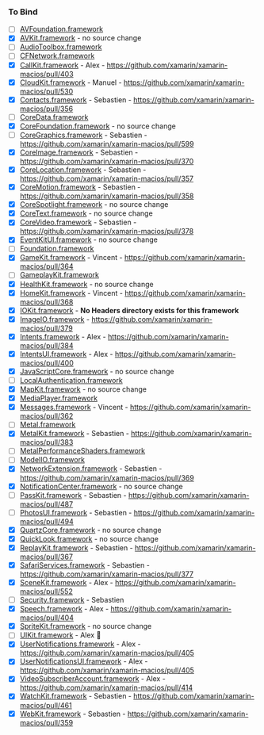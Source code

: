### To Bind
- [ ] [AVFoundation.framework](https://github.com/xamarin/xamarin-macios/wiki/AVFoundation-iOS-Beta2)
- [X] [AVKit.framework](https://github.com/xamarin/xamarin-macios/wiki/AVKit-iOS-Beta2) - no source change
- [ ] [AudioToolbox.framework](https://github.com/xamarin/xamarin-macios/wiki/AudioToolbox-iOS-Beta2)
- [ ] [CFNetwork.framework](https://github.com/xamarin/xamarin-macios/wiki/CFNetwork-iOS-Beta2)
- [X] [CallKit.framework](https://github.com/xamarin/xamarin-macios/wiki/CallKit-iOS-Beta2) - Alex - https://github.com/xamarin/xamarin-macios/pull/403
- [X] [CloudKit.framework](https://github.com/xamarin/xamarin-macios/wiki/CloudKit-iOS-Beta2) - Manuel - https://github.com/xamarin/xamarin-macios/pull/530
- [X] [Contacts.framework](https://github.com/xamarin/xamarin-macios/wiki/Contacts-iOS-Beta2) - Sebastien - https://github.com/xamarin/xamarin-macios/pull/356
- [ ] [CoreData.framework](https://github.com/xamarin/xamarin-macios/wiki/CoreData-iOS-Beta2)
- [X] [CoreFoundation.framework](https://github.com/xamarin/xamarin-macios/wiki/CoreFoundation-iOS-Beta2) - no source change
- [ ] [CoreGraphics.framework](https://github.com/xamarin/xamarin-macios/wiki/CoreGraphics-iOS-Beta2) - Sebastien - https://github.com/xamarin/xamarin-macios/pull/599
- [X] [CoreImage.framework](https://github.com/xamarin/xamarin-macios/wiki/CoreImage-iOS-Beta2) - Sebastien - https://github.com/xamarin/xamarin-macios/pull/370
- [X] [CoreLocation.framework](https://github.com/xamarin/xamarin-macios/wiki/CoreLocation-iOS-Beta2) - Sebastien - https://github.com/xamarin/xamarin-macios/pull/357
- [X] [CoreMotion.framework](https://github.com/xamarin/xamarin-macios/wiki/CoreMotion-iOS-Beta2) - Sebastien - https://github.com/xamarin/xamarin-macios/pull/358
- [X] [CoreSpotlight.framework](https://github.com/xamarin/xamarin-macios/wiki/CoreSpotlight-iOS-Beta2) - no source change
- [X] [CoreText.framework](https://github.com/xamarin/xamarin-macios/wiki/CoreText-iOS-Beta2) - no source change
- [X] [CoreVideo.framework](https://github.com/xamarin/xamarin-macios/wiki/CoreVideo-iOS-Beta2) - Sebastien - https://github.com/xamarin/xamarin-macios/pull/378
- [X] [EventKitUI.framework](https://github.com/xamarin/xamarin-macios/wiki/EventKitUI-iOS-Beta2) - no source change
- [ ] [Foundation.framework](https://github.com/xamarin/xamarin-macios/wiki/Foundation-iOS-Beta2)
- [X] [GameKit.framework](https://github.com/xamarin/xamarin-macios/wiki/GameKit-iOS-Beta2) - Vincent - https://github.com/xamarin/xamarin-macios/pull/364
- [ ] [GameplayKit.framework](https://github.com/xamarin/xamarin-macios/wiki/GameplayKit-iOS-Beta2)
- [X] [HealthKit.framework](https://github.com/xamarin/xamarin-macios/wiki/HealthKit-iOS-Beta2) - no source change
- [X] [HomeKit.framework](https://github.com/xamarin/xamarin-macios/wiki/HomeKit-iOS-Beta2) - Vincent - https://github.com/xamarin/xamarin-macios/pull/368
- [X] [IOKit.framework](https://github.com/xamarin/xamarin-macios/wiki/IOKit-iOS-Beta2) - **No Headers directory exists for this framework**
- [X] [ImageIO.framework](https://github.com/xamarin/xamarin-macios/wiki/ImageIO-iOS-Beta2) - https://github.com/xamarin/xamarin-macios/pull/379
- [X] [Intents.framework](https://github.com/xamarin/xamarin-macios/wiki/Intents-iOS-Beta2) - Alex - https://github.com/xamarin/xamarin-macios/pull/384
- [X] [IntentsUI.framework](https://github.com/xamarin/xamarin-macios/wiki/IntentsUI-iOS-Beta2) - Alex - https://github.com/xamarin/xamarin-macios/pull/400
- [X] [JavaScriptCore.framework](https://github.com/xamarin/xamarin-macios/wiki/JavaScriptCore-iOS-Beta2) - no source change
- [ ] [LocalAuthentication.framework](https://github.com/xamarin/xamarin-macios/wiki/LocalAuthentication-iOS-Beta2)
- [X] [MapKit.framework](https://github.com/xamarin/xamarin-macios/wiki/MapKit-iOS-Beta2) - no source change
- [X] [MediaPlayer.framework](https://github.com/xamarin/xamarin-macios/wiki/MediaPlayer-iOS-Beta2)
- [X] [Messages.framework](https://github.com/xamarin/xamarin-macios/wiki/Messages-iOS-Beta2) - Vincent - https://github.com/xamarin/xamarin-macios/pull/362
- [ ] [Metal.framework](https://github.com/xamarin/xamarin-macios/wiki/Metal-iOS-Beta2)
- [X] [MetalKit.framework](https://github.com/xamarin/xamarin-macios/wiki/MetalKit-iOS-Beta2) - Sebastien - https://github.com/xamarin/xamarin-macios/pull/383
- [ ] [MetalPerformanceShaders.framework](https://github.com/xamarin/xamarin-macios/wiki/MetalPerformanceShaders-iOS-Beta2)
- [ ] [ModelIO.framework](https://github.com/xamarin/xamarin-macios/wiki/ModelIO-iOS-Beta2)
- [X] [NetworkExtension.framework](https://github.com/xamarin/xamarin-macios/wiki/NetworkExtension-iOS-Beta2) - Sebastien - https://github.com/xamarin/xamarin-macios/pull/369
- [X] [NotificationCenter.framework](https://github.com/xamarin/xamarin-macios/wiki/NotificationCenter-iOS-Beta2) - no source change
- [ ] [PassKit.framework](https://github.com/xamarin/xamarin-macios/wiki/PassKit-iOS-Beta2) - Sebastien - https://github.com/xamarin/xamarin-macios/pull/487
- [ ] [PhotosUI.framework](https://github.com/xamarin/xamarin-macios/wiki/PhotosUI-iOS-Beta2) - Sebastien - https://github.com/xamarin/xamarin-macios/pull/494
- [X] [QuartzCore.framework](https://github.com/xamarin/xamarin-macios/wiki/QuartzCore-iOS-Beta2) - no source change
- [X] [QuickLook.framework](https://github.com/xamarin/xamarin-macios/wiki/QuickLook-iOS-Beta2) - no source change
- [X] [ReplayKit.framework](https://github.com/xamarin/xamarin-macios/wiki/ReplayKit-iOS-Beta2) - Sebastien - https://github.com/xamarin/xamarin-macios/pull/367
- [X] [SafariServices.framework](https://github.com/xamarin/xamarin-macios/wiki/SafariServices-iOS-Beta2) - Sebastien - https://github.com/xamarin/xamarin-macios/pull/377
- [X] [SceneKit.framework](https://github.com/xamarin/xamarin-macios/wiki/SceneKit-iOS-Beta2) - Alex - https://github.com/xamarin/xamarin-macios/pull/552
- [ ] [Security.framework](https://github.com/xamarin/xamarin-macios/wiki/Security-iOS-Beta2) - Sebastien
- [X] [Speech.framework](https://github.com/xamarin/xamarin-macios/wiki/Speech-iOS-Beta2) - Alex - https://github.com/xamarin/xamarin-macios/pull/404
- [X] [SpriteKit.framework](https://github.com/xamarin/xamarin-macios/wiki/SpriteKit-iOS-Beta2) - no source change
- [ ] [UIKit.framework](https://github.com/xamarin/xamarin-macios/wiki/UIKit-iOS-Beta2) - Alex 🔨 
- [X] [UserNotifications.framework](https://github.com/xamarin/xamarin-macios/wiki/UserNotifications-iOS-Beta2) - Alex - https://github.com/xamarin/xamarin-macios/pull/405
- [X] [UserNotificationsUI.framework](https://github.com/xamarin/xamarin-macios/wiki/UserNotificationsUI-iOS-Beta2) - Alex - https://github.com/xamarin/xamarin-macios/pull/405
- [X] [VideoSubscriberAccount.framework](https://github.com/xamarin/xamarin-macios/wiki/VideoSubscriberAccount-iOS-Beta2) - Alex - https://github.com/xamarin/xamarin-macios/pull/414
- [X] [WatchKit.framework](https://github.com/xamarin/xamarin-macios/wiki/WatchKit-iOS-Beta2) - Sebastien - https://github.com/xamarin/xamarin-macios/pull/461
- [X] [WebKit.framework](https://github.com/xamarin/xamarin-macios/wiki/WebKit-iOS-Beta2) - Sebastien - https://github.com/xamarin/xamarin-macios/pull/359